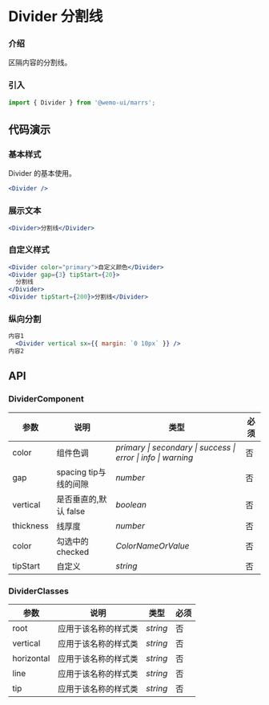 # Divider 分割线

### 介绍

区隔内容的分割线。


### 引入

```js
import { Divider } from '@wemo-ui/marrs';
```

## 代码演示

### 基本样式

Divider 的基本使用。

```jsx
<Divider />
```

### 展示文本

```jsx
<Divider>分割线</Divider>
```

### 自定义样式

```jsx
<Divider color="primary">自定义颜色</Divider>
<Divider gap={3} tipStart={20}>
  分割线
</Divider>
<Divider tipStart={200}>分割线</Divider>
```

### 纵向分割

```jsx
内容1
  <Divider vertical sx={{ margin: `0 10px` }} />
内容2
```

## API

### DividerComponent


|参数|说明|类型|必须|
|--|--|--|--|
|color|组件色调|_primary \| secondary \| success \| error \| info \| warning_|否|
|gap| spacing tip与线的间隙|_number_|否|
|vertical| 是否垂直的,默认 false|_boolean_|否|
|thickness| 线厚度|_number_|否|
|color| 勾选中的checked|_ColorNameOrValue_|否|
|tipStart| 自定义|_string_|否|

### DividerClasses


|参数|说明|类型|必须|
|--|--|--|--|
|root|应用于该名称的样式类|_string_|否|
|vertical|应用于该名称的样式类|_string_|否|
|horizontal|应用于该名称的样式类|_string_|否|
|line|应用于该名称的样式类|_string_|否|
|tip|应用于该名称的样式类|_string_|否|
